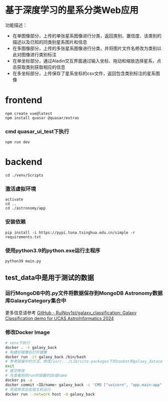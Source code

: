 # 基于深度学习的星系分类Web应用

功能描述：

- 在单图像部分，上传的单张星系图像进行分类，返回类别、置信度、该类别的描述以及已知的同类别星系图片和信息
- 在多图像部分，上传的多张星系图像进行分类，并将图片文件名修改为类别以此对图像进行类别标注
- 在单坐标部分，通过Aladin交互界面通过输入坐标、拖动和缩放选择星系，点击获取类别获取相应的信息
- 在多坐标部分，上传保存了星系坐标的csv文件，返回包含类别标注的星系图像

# frontend
```
npm create vue@latest  
npm install quasar @quasar/extras
```

### cmd quasar_ui_test下执行

`npm run dev`

# backend

`cd ./venv/Scripts  `

### 激活虚拟环境
```
activate  
cd ..  
cd ./astronomy/app  
```
### 安装依赖

`pip install -i https://pypi.tuna.tsinghua.edu.cn/simple -r requirements.txt`

### 使用python3.9的python.exe运行主程序

`python39 main.py`



## test_data中是用于测试的数据

### 运行MongoDB中的.py文件将数据保存到MongoDB Astronomy数据库GalaxyCategory集合中



更多信息请参考 [GitHub - RuiNov1st/galaxy_classification: Galaxy Classification demo for UCAS AstroInformatics 2024](https://github.com/RuiNov1st/galaxy_classification)



### 修改Docker Image

```bash
# venv下执行
docker . -t galaxy_back  
# 构建好镜像后打开镜像
docker run -it galaxy_back /bin/bash
# 参考链接中的方法，修改/usr/.../Lib/site-packages下的zoobot和galaxy_datasets 绝对路径：/app/app/model/zoobot/convnext_nano/pytorch_model.bin
exit
# 提交修改
# 先查看刚刚run的容器的ID或name
docker ps -a
docker commit <ID/name> galaxy_back -c 'CMD ["uvicorn", "app.main:app", "--host", "0.0.0.0", "--port", "8080"]'
# 完成修改后在宿主机运行
docker run --network host -d galaxy_back
```


